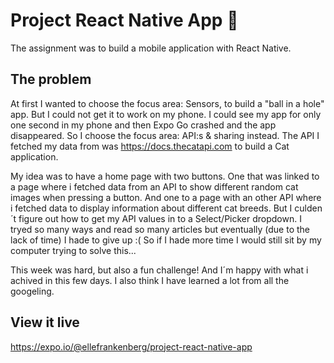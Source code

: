# Project React Native App 📱

The assignment was to build a mobile application with React Native.

## The problem

At first I wanted to choose the focus area: Sensors, to build a "ball in a hole" app. But I could not get it to work on my phone. I could see my app for only one second in my phone and then Expo Go crashed and the app disappeared. So I choose the focus area: API:s & sharing instead. The API I fetched my data from was https://docs.thecatapi.com to build a Cat application.

My idea was to have a home page with two buttons. One that was linked to a page where i fetched data from an API to show different random cat images when pressing a button. And one to a page with an other API where i fetched data to display information about different cat breeds. But I culden´t figure out how to get my API values in to a Select/Picker dropdown. I tryed so many ways and read so many articles but eventually (due to the lack of time) I hade to give up :(
So if I hade more time I would still sit by my computer trying to solve this...

This week was hard, but also a fun challenge! And I´m happy with what i achived in this few days. I also think I have learned a lot from all the googeling.

## View it live

https://expo.io/@ellefrankenberg/project-react-native-app

